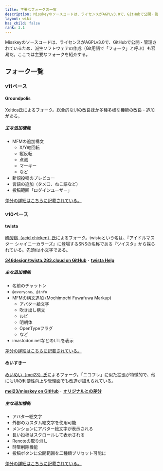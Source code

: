 ```yaml
---
title: 主要なフォークの一覧
description: Misskeyのソースコードは、ライセンスがAGPLv3.0で、GitHubで公開・管理されているため、フォークも容易だ。主要なフォークを紹介する。
layout: wiki
has_child: false
rank: 3.1
---
```

Misskeyのソースコードは、ライセンスがAGPLv3.0で、GitHubで公開・管理されているため、派生ソフトウェアの作成（Git用語で「フォーク」と呼ぶ）も容易だ。ここでは主要なフォークを紹介する。

## フォーク一覧
### v11ベース
#### Groundpolis
[Xeltica氏](culture/users/xeltica)によるフォーク。総合的なUIの改良ほか多種多様な機能の改良・追加がある。

##### 主な追加機能
- MFMの追加構文
  * X/Y軸回転
  * 縦反転
  * 点滅
  * マーキー
  * など
- 新規投稿のプレビュー
- 言語の追加（タメ口、ねこ語など）
- 投稿範囲「ログインユーザー」

[差分の詳細はこちらに記載されている。](https://github.com/Xeltica/Groundpolis/blob/develop/DIFFERENCE.md)

### v10ベース
#### twista
[硫酸鶏（acid chicken）氏](culture/users/acid-chicken)によるフォーク。twistaという名は、『アイドルマスター シャイニーカラーズ』に登場するSNSの名称である『ツイスタ』から採られている。先頭tは小文字である。

**[346design/twista.283.cloud on GitHub](https://github.com/346design/twista.283.cloud)** ･ **[twista Help](https://twista-docs.283.cloud)**

##### 主な追加機能
- 名前のチャットン
- `@everyone`、`@info`
- MFMの構文追加 (Mochimochi Fuwafuwa Markup)
  * アバター絵文字
  * 吹き出し構文
  * ルビ
  * 明朝体
  * OpenTypeフラグ
  * など
- imastodon.netなどのLTLを表示

[差分の詳細はこちらに記載されている。](https://github.com/346design/twista.283.cloud/blob/twista/README.md)

#### めいすきー
[めいめい（mei23）氏](culture/users/mei23)によるフォーク。「ニコフレ」に似た拡張が特徴的で、他にもUIの利便性向上や管理面でも改造が加えられている。

**[mei23/misskey on GitHub](https://github.com/mei23/misskey)** ･ **[オリジナルとの差分](https://mei23.github.io/misskey_m544_diff.html)**

##### 主な追加機能
- アバター絵文字
- 外部のカスタム絵文字を使用可能
- メンションにアバター絵文字が表示される
- 長い投稿はスクロールして表示される
- Renoteの取り消し
- 時限削除機能
- 投稿ボタンに公開範囲を二種類プリセット可能に

[差分の詳細はこちらに記載されている。](https://mei23.github.io/misskey_m544_diff.html)
